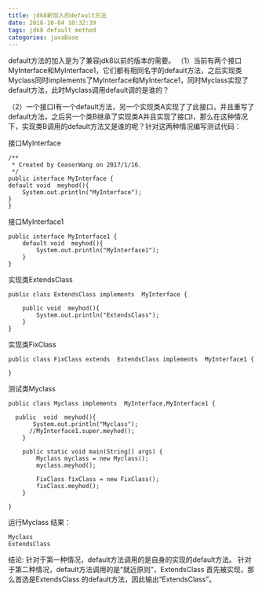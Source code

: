 ```yaml
---
title: jdk8新加入的default方法
date: 2018-10-04 10:32:39
tags: jdk8 default method
categories: javaBase
---
```


default方法的加入是为了兼容jdk8以前的版本的需要。
（1）当前有两个接口MyInterface和MyInterface1，它们都有相同名字的default方法，之后实现类Myclass同时implements了MyInterface和MyInterface1，同时Myclass实现了default方法，此时Myclass调用default调的是谁的？
<!-- more -->
（2）一个接口I有一个default方法，另一个实现类A实现了了此接口，并且重写了default方法，之后另一个类B继承了实现类A并且实现了接口I，那么在这种情况下，实现类B调用的default方法又是谁的呢？针对这两种情况编写测试代码：

接口MyInterface
```
/**
 * Created by CeaserWang on 2017/1/16.
 */
public interface MyInterface {
default void  meyhod(){
    System.out.println("MyInterface");
}
}
```
接口MyInterface1
```
public interface MyInterface1 {
    default void  meyhod(){
        System.out.println("MyInterface1");
    }
}
```
实现类ExtendsClass
```
public class ExtendsClass implements  MyInterface {

    public void  meyhod(){
        System.out.println("ExtendsClass");
    }
}
```

实现类FixClass
```
public class FixClass extends  ExtendsClass implements  MyInterface1 {

}
```
测试类Myclass
```
public class Myclass implements  MyInterface,MyInterface1 {

  public  void  meyhod(){
       System.out.println("Myclass");
      //MyInterface1.super.meyhod();
    }

    public static void main(String[] args) {
        Myclass myclass = new Myclass();
        myclass.meyhod();

        FixClass fixClass = new FixClass();
        fixClass.meyhod();
    }

}
```

运行Myclass 结果：

```
Myclass
ExtendsClass
```

结论:
针对于第一种情况，default方法调用的是自身的实现的default方法。
针对于第二种情况，default方法调用的是“就近原则”，ExtendsClass 首先被实现，那么首选是ExtendsClass 的default方法，因此输出“ExtendsClass”。
